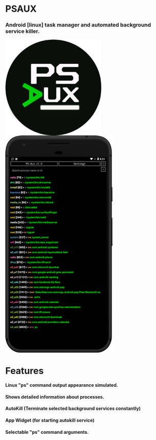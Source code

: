 # PSAUX
### Android [linux] task manager and automated background service killer.

<img align="center" src='https://github.com/KeyLo99/PSAUX/blob/master/src/main/res/drawable/psaux1.png' width='300' height='300'/>

<img align="center" src='https://github.com/KeyLo99/PSAUX/blob/master/src/main/res/drawable/example_phone.png' width='335' height='679'/>

# Features

#### Linux "ps" command output appearance simulated.
#### Shows detailed information about processes.
#### AutoKill (Terminate selected background services constantly)
#### App Widget (for starting autokill service)
#### Selectable "ps" command arguments.
